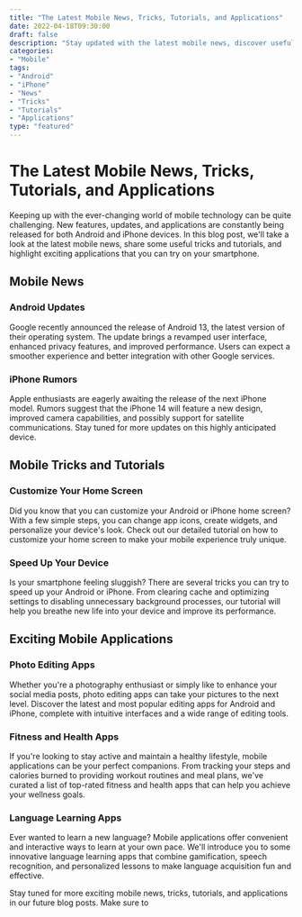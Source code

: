```yaml
--- 
title: "The Latest Mobile News, Tricks, Tutorials, and Applications" 
date: 2022-04-18T09:30:00 
draft: false 
description: "Stay updated with the latest mobile news, discover useful tricks and tutorials, and explore exciting applications for your Android or iPhone device." 
categories: 
- "Mobile" 
tags: 
- "Android" 
- "iPhone" 
- "News" 
- "Tricks" 
- "Tutorials" 
- "Applications" 
type: "featured" 
--- 
```


# The Latest Mobile News, Tricks, Tutorials, and Applications

Keeping up with the ever-changing world of mobile technology can be quite challenging. New features, updates, and applications are constantly being released for both Android and iPhone devices. In this blog post, we'll take a look at the latest mobile news, share some useful tricks and tutorials, and highlight exciting applications that you can try on your smartphone. 

## Mobile News

### Android Updates

Google recently announced the release of Android 13, the latest version of their operating system. The update brings a revamped user interface, enhanced privacy features, and improved performance. Users can expect a smoother experience and better integration with other Google services.

### iPhone Rumors

Apple enthusiasts are eagerly awaiting the release of the next iPhone model. Rumors suggest that the iPhone 14 will feature a new design, improved camera capabilities, and possibly support for satellite communications. Stay tuned for more updates on this highly anticipated device.

## Mobile Tricks and Tutorials

### Customize Your Home Screen

Did you know that you can customize your Android or iPhone home screen? With a few simple steps, you can change app icons, create widgets, and personalize your device's look. Check out our detailed tutorial on how to customize your home screen to make your mobile experience truly unique.

### Speed Up Your Device

Is your smartphone feeling sluggish? There are several tricks you can try to speed up your Android or iPhone. From clearing cache and optimizing settings to disabling unnecessary background processes, our tutorial will help you breathe new life into your device and improve its performance.

## Exciting Mobile Applications

### Photo Editing Apps

Whether you're a photography enthusiast or simply like to enhance your social media posts, photo editing apps can take your pictures to the next level. Discover the latest and most popular editing apps for Android and iPhone, complete with intuitive interfaces and a wide range of editing tools.

### Fitness and Health Apps

If you're looking to stay active and maintain a healthy lifestyle, mobile applications can be your perfect companions. From tracking your steps and calories burned to providing workout routines and meal plans, we've curated a list of top-rated fitness and health apps that can help you achieve your wellness goals.

### Language Learning Apps

Ever wanted to learn a new language? Mobile applications offer convenient and interactive ways to learn at your own pace. We'll introduce you to some innovative language learning apps that combine gamification, speech recognition, and personalized lessons to make language acquisition fun and effective.

Stay tuned for more exciting mobile news, tricks, tutorials, and applications in our future blog posts. Make sure to